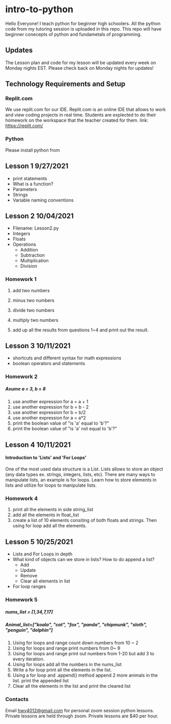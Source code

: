 # intro-to-python
Hello Everyone! I teach python for beginner high schoolers. All the python code from my tutoring session is uploaded in this repo. This repo will have beginner conecepts of python and fundametals of programming. 

## Updates
The Lesson plan and code for my lesson will be updated every week on Monday nights EST. Please check back on Monday nights for updates!

## Technology Requirements and Setup 
### Replit.com
We use replit.com for our IDE. Replit.com is an online IDE that allows to work and view coding projects in real time. Students are explected to do their homework on the workspace that the teacher created for them. 
link: https://replit.com/

### Python
Please install python from 

## Lesson 1 9/27/2021
+ print statements 
+ What is a function?
+ Parameters
+ Strings
+ Variable naming conventions

## Lesson 2 10/04/2021
+ Filename: Lesson2.py 
+ Integers 
+ Floats 
+ Operations 
  + Addition 
  + Subtraction
  + Multiplication
  + Division

### Homework 1
 1. add two numbers 

 2. minus two numbers 

 3. divide two numbers

 4. multiply two numbers 

 5. add up all the results from questions 1~4 and print out the result.

## Lesson 3 10/11/2021
+ shortcuts and different syntax for math expressions
+ boolean operators and statements

### Homework 2
##### Asume a = 3, b = 8

 1. use another expression for a = a + 1 
 2. use another expression for b = b - 2
 3. use another expression for b = b/2
 4. use another expression for a = a*2
 5. print the boolean value of "is 'a' equal to 'b'?"
 6. print the boolean value of "is 'a' not equal to 'b'?"

## Lesson 4 10/11/2021
#### Introduction to 'Lists' and 'For Loops'
One of the most used data structure is a List. Lists allows to store an object (any data types ex. strings, integers, lists, etc). There are many ways to manipulate lists, an example is for loops. Learn how to store elements in lists and utilize for loops to manipulate lists. 

### Homework 4
 1. print all the elements in side string_list
 2. add all the elements in float_list 
 3. create a list of 10 elements consiting of both floats and strings. Then using for loop add all the elements.

## Lesson 5 10/25/2021
+ Lists and For Loops in depth
+ What kind of objects can we store in lists? How to do append a list?
  + Add 
  + Update
  + Remove
  + Clear all elements in list 
+ For loop ranges

### Homework 5
##### nums_list = [1,34,7,17]
##### Animal_list=["koala", "cat", "fox", "panda", "chipmunk", "sloth", "penguin", "dolphin"]
1. Using for loops and range count down numbers from 10 ~ 2 
2. Using for loops and range print numbers from 0~ 9
3. Using for loops and range print out numbers from 1-20 but add 3 to every iteration. 
4. Using for loops add all the numbers in the nums_list
5. Write a for loop print all the elements in the list.
6. Using a for loop and .append() method append 2 more animals in the list. print the appended list 
7. Clear all the elements in the list and print the cleared list


### Contacts
Email hwy4012@gmail.com for personal zoom session python lessons. Private lessons are held through zoom. Private lessons are $40 per hour.